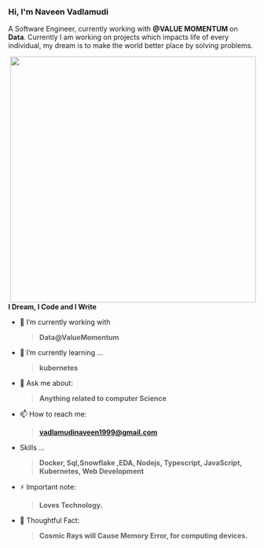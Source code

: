 
### Hi, I'm Naveen Vadlamudi 

A Software Engineer, currently working with **@VALUE MOMENTUM** on **Data**.
Currently I am working on projects which impacts life of every individual, 
my dream is to make the world better place by solving problems.
<!-- <img align="right" src="undraw_developer_activity_bv83.png" alt="developer-activity" width=500px /> -->
<!--<img align="right" src="undraw_server_push_vtms.png" alt="server-push-data" width=500px/> -->
<img align= "right" src="https://media.giphy.com/media/iIqmM5tTjmpOB9mpbn/giphy.gif" width="500px" />

**I Dream, I Code and I Write**

- 🔭 I’m currently working with 
     > **Data@ValueMomentum**  
- 🌱 I’m currently learning ... 
     > **kubernetes**
- 💬 Ask me about: 
  > **Anything related to computer Science**
- 📫 How to reach me:
     >  **vadlamudinaveen1999@gmail.com**




- Skills ...
     > **Docker, Sql,Snowflake ,EDA, Nodejs, Typescript, JavaScript, Kubernetes, Web Development**
 

- ⚡ Important note: 
  > **Loves Technology.** 
- 🤔 Thoughtful Fact:
  > **Cosmic Rays will Cause Memory Error, for computing devices.**
  
 




